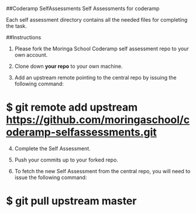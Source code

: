 ##Coderamp SelfAssessments
  Self Assessments for coderamp

  Each self assessment directory contains all the needed files for completing the task.

##Instructions
  1) Please fork the Moringa School Coderamp self assessment repo to your own account.

  2) Clone down **your repo** to your own machine.

  3) Add an upstream remote pointing to the central repo by issuing the following command:

  # $ git remote add upstream https://github.com/moringaschool/coderamp-selfassessments.git

  4) Complete the Self Assessment.

  5) Push your commits up to your forked repo.

  6) To fetch the new Self Assessment from the central repo, you will need to issue the following command:

  # $ git pull upstream master
